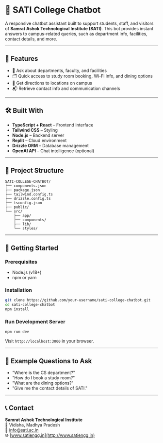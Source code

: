 
# 🤖 SATI College Chatbot

A responsive chatbot assistant built to support students, staff, and visitors of **Samrat Ashok Technological Institute (SATI)**. This bot provides instant answers to campus-related queries, such as department info, facilities, contact details, and more.

---

## 🌟 Features

- 🏫 Ask about departments, faculty, and facilities
- 🗂 Quick access to study room booking, Wi-Fi info, and dining options
- 📍 Get directions to locations on campus
- 📬 Retrieve contact info and communication channels

---

## 🛠 Built With

- **TypeScript + React** – Frontend Interface
- **Tailwind CSS** – Styling
- **Node.js** – Backend server
- **Replit** – Cloud environment
- **Drizzle ORM** – Database management
- **OpenAI API** – Chat intelligence (optional)

---

## 📁 Project Structure

```
SATI-COLLEGE-CHATBOT/
├── components.json
├── package.json
├── tailwind.config.ts
├── drizzle.config.ts
├── tsconfig.json
├── public/
└── src/
    ├── app/
    ├── components/
    ├── lib/
    └── styles/
```

---

## 🚀 Getting Started

### Prerequisites

- Node.js (v18+)
- npm or yarn

### Installation

```bash
git clone https://github.com/your-username/sati-college-chatbot.git
cd sati-college-chatbot
npm install
```

### Run Development Server

```bash
npm run dev
```

Visit `http://localhost:3000` in your browser.

---

## 🧠 Example Questions to Ask

- "Where is the CS department?"
- "How do I book a study room?"
- "What are the dining options?"
- "Give me the contact details of SATI."

---

## 📞 Contact

**Samrat Ashok Technological Institute**  
📍 Vidisha, Madhya Pradesh  
📧 info@sati.ac.in  
🌐 [www.satiengg.in](http://www.satiengg.in)




